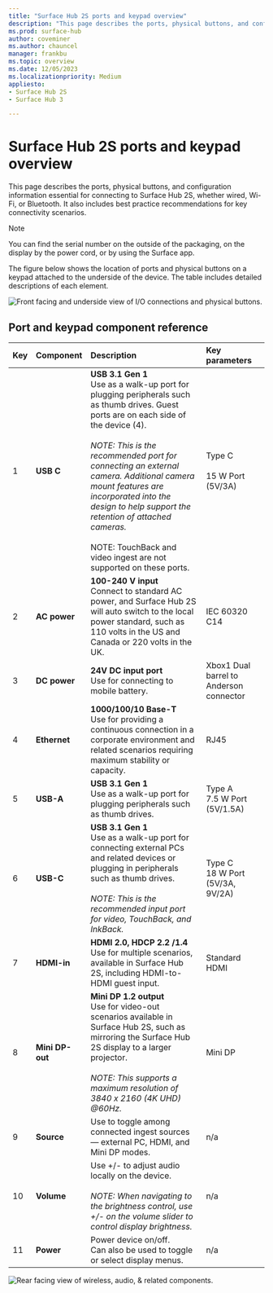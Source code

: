 ```yaml
---
title: "Surface Hub 2S ports and keypad overview"
description: "This page describes the ports, physical buttons, and configuration information essential for connecting to Surface Hub 2S."
ms.prod: surface-hub
author: coveminer
ms.author: chauncel
manager: frankbu
ms.topic: overview
ms.date: 12/05/2023
ms.localizationpriority: Medium
appliesto:
- Surface Hub 2S
- Surface Hub 3

---
```

# Surface Hub 2S ports and keypad overview

This page describes the ports, physical buttons, and configuration information essential for connecting to Surface Hub 2S, whether wired, Wi-Fi, or Bluetooth. It also includes best practice recommendations for key connectivity scenarios.

> [!NOTE]
> You can find the serial number on the outside of the packaging, on the display by the power cord, or by using the Surface app. 

The figure below shows the location of ports and physical buttons on a keypad attached to the underside of the device. The table includes detailed descriptions of each element.

 ![Front facing and underside view of I/O connections and physical buttons.](images/hub2s-schematic.png)

## Port and keypad component reference

|**Key**|**Component**|**Description**|**Key parameters**|
|:--- |:--------- |:----------- |:-------------- |
| 1 | **USB C** | **USB 3.1 Gen 1** <br> Use as a walk-up port for plugging peripherals such as thumb drives. Guest ports are on each side of the device (4).<br> <br> *NOTE: This is the recommended port for connecting an external camera. Additional camera mount features are incorporated into the design to help support the retention of attached cameras.*<br> <br> NOTE: TouchBack and video ingest are not supported on these ports. | Type C <br> <br> 15 W Port (5V/3A)       |
| 2 | **AC power** | **100-240 V input** <br> Connect to standard AC power, and Surface Hub 2S will auto switch to the local power standard, such as 110 volts in the US and Canada or 220 volts in the UK. | IEC 60320 C14 |
| 3 | **DC power** | **24V DC input port** <br> Use for connecting to mobile battery. | Xbox1 Dual barrel to Anderson connector |
| 4 | **Ethernet** | **1000/100/10 Base-T** <br> Use for providing a continuous connection in a corporate environment and related scenarios requiring maximum stability or capacity. | RJ45 |
| 5 | **USB-A** | **USB 3.1 Gen 1** <br> Use as a walk-up port for plugging peripherals such as thumb drives. | Type A<br>7.5 W Port (5V/1.5A) |
| 6 | **USB-C** | **USB 3.1 Gen 1** <br> Use as a walk-up port for connecting external PCs and related devices or plugging in peripherals such as thumb drives.<br> <br> *NOTE: This is the recommended input port for video, TouchBack, and InkBack.* | Type C <br> 18 W Port (5V/3A, 9V/2A) |
| 7 | **HDMI-in** | **HDMI 2.0, HDCP 2.2 /1.4** <br> Use for multiple scenarios, available in Surface Hub 2S, including HDMI-to-HDMI guest input. | Standard HDMI |
| 8 | **Mini DP-out** | **Mini DP 1.2 output** <br> Use for video-out scenarios available in Surface Hub 2S, such as mirroring the Surface Hub 2S display to a larger projector.<br> <br> *NOTE: This supports a maximum resolution of 3840 x 2160 (4K UHD) @60Hz.* | Mini DP |
| 9 | **Source**  | Use to toggle among connected ingest sources — external PC, HDMI, and Mini DP modes. | n/a |
| 10 | **Volume** | Use +/- to adjust audio locally on the device. <br> <br> *NOTE: When navigating to the brightness control, use +/- on the volume slider to control display brightness.* | n/a |
| 11 | **Power** | Power device on/off. <br> Can also be used to toggle or select display menus. | n/a |

 ![Rear facing view of wireless, audio, & related components.](images/hub2s-rear.png)
